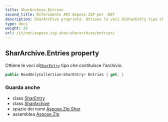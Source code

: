 ```yaml
---
title: SharArchive.Entries
second_title: Riferimento API Aspose.ZIP per .NET
description: SharArchive proprietà. Ottiene le voci diSharEntry tipo che costituisce larchivio.
type: docs
weight: 20
url: /it/net/aspose.zip.shar/shararchive/entries/
---
```

## SharArchive.Entries property

Ottiene le voci di[`SharEntry`](../../sharentry/) tipo che costituisce l'archivio.

```csharp
public ReadOnlyCollection<SharEntry> Entries { get; }
```

### Guarda anche

* class [SharEntry](../../sharentry/)
* class [SharArchive](../)
* spazio dei nomi [Aspose.Zip.Shar](../../shararchive/)
* assemblea [Aspose.Zip](../../../)


